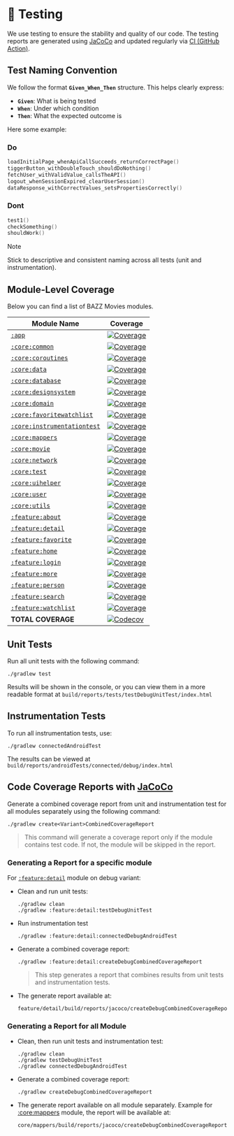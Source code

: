 # 🧪 Testing

We use testing to ensure the stability and quality of our code. The
testing reports are generated using [JaCoCo](https://github.com/jacoco/jacoco) and updated regularly via [CI (GitHub Action)](../.github/workflows/android_test.yml).

## Test Naming Convention

We follow the format **`Given_When_Then`** structure. This helps clearly express:

- **`Given`**: What is being tested
- **`When`**: Under which condition
- **`Then`**: What the expected outcome is

Here some example:

### Do

```kotlin
loadInitialPage_whenApiCallSucceeds_returnCorrectPage()
tiggerButton_withDoubleTouch_shouldDoNothing()
fetchUser_withValidValue_callsTheAPI()
logout_whenSessionExpired_clearUserSession()
dataResponse_withCorrectValues_setsPropertiesCorrectly()
```

### Dont

```kotlin
test1()
checkSomething()
shouldWork()
```

> [!NOTE]
> Stick to descriptive and consistent naming across all tests (unit and instrumentation).

## Module-Level Coverage

Below you can find a list of BAZZ Movies modules.

| Module Name                                                  | Coverage                                                                                       |
|--------------------------------------------------------------|------------------------------------------------------------------------------------------------|
| [`:app`][app-link]                                           | [![Coverage][app-coverage-badge]][app-coverage-link]                                           |
| [`:core:common`][core-common-link]                           | [![Coverage][core-common-coverage-badge]][core-common-coverage-link]                           |
| [`:core:coroutines`][core-coroutines-link]                   | [![Coverage][core-coroutines-coverage-badge]][core-coroutines-coverage-link]                   |
| [`:core:data`][core-data-link]                               | [![Coverage][core-data-coverage-badge]][core-data-coverage-link]                               |
| [`:core:database`][core-database-link]                       | [![Coverage][core-database-coverage-badge]][core-database-coverage-link]                       |
| [`:core:designsystem`][core-designsystem-link]               | [![Coverage][core-designsystem-coverage-badge]][core-designsystem-coverage-link]               |
| [`:core:domain`][core-domain-link]                           | [![Coverage][core-domain-coverage-badge]][core-domain-coverage-link]                           |
| [`:core:favoritewatchlist`][core-favoritewatchlist-link]     | [![Coverage][core-favoritewatchlist-coverage-badge]][core-favoritewatchlist-coverage-link]     |
| [`:core:instrumentationtest`][core-instrumentationtest-link] | [![Coverage][core-instrumentationtest-coverage-badge]][core-instrumentationtest-coverage-link] |
| [`:core:mappers`][core-mappers-link]                         | [![Coverage][core-mappers-coverage-badge]][core-mappers-coverage-link]                         |
| [`:core:movie`][core-movie-link]                             | [![Coverage][core-movie-coverage-badge]][core-movie-coverage-link]                             |
| [`:core:network`][core-network-link]                         | [![Coverage][core-network-coverage-badge]][core-network-coverage-link]                         |
| [`:core:test`][core-test-link]                               | [![Coverage][core-test-coverage-badge]][core-test-coverage-link]                               |
| [`:core:uihelper`][core-uihelper-link]                       | [![Coverage][core-uihelper-coverage-badge]][core-uihelper-coverage-link]                       |
| [`:core:user`][core-user-link]                               | [![Coverage][core-user-coverage-badge]][core-user-coverage-link]                               |
| [`:core:utils`][core-utils-link]                             | [![Coverage][core-utils-coverage-badge]][core-utils-coverage-link]                             |
| [`:feature:about`][feature-about-link]                       | [![Coverage][feature-about-coverage-badge]][feature-about-coverage-link]                       |
| [`:feature:detail`][feature-detail-link]                     | [![Coverage][feature-detail-coverage-badge]][feature-detail-coverage-link]                     |
| [`:feature:favorite`][feature-favorite-link]                 | [![Coverage][feature-favorite-coverage-badge]][feature-favorite-coverage-link]                 |
| [`:feature:home`][feature-home-link]                         | [![Coverage][feature-home-coverage-badge]][feature-home-coverage-link]                         |
| [`:feature:login`][feature-login-link]                       | [![Coverage][feature-login-coverage-badge]][feature-login-coverage-link]                       |
| [`:feature:more`][feature-more-link]                         | [![Coverage][feature-more-coverage-badge]][feature-more-coverage-link]                         |
| [`:feature:person`][feature-person-link]                     | [![Coverage][feature-person-coverage-badge]][feature-person-coverage-link]                     |
| [`:feature:search`][feature-search-link]                     | [![Coverage][feature-search-coverage-badge]][feature-search-coverage-link]                     |
| [`:feature:watchlist`][feature-watchlist-link]               | [![Coverage][feature-watchlist-coverage-badge]][feature-watchlist-coverage-link]               |
| **TOTAL COVERAGE**                                           | [![Codecov][BADGE-CODECOV]][CODECOV]                                                           |

## Unit Tests

Run all unit tests with the following command:

```terminal
./gradlew test
```

Results will be shown in the console, or you can view them in a more readable format at `build/reports/tests/testDebugUnitTest/index.html`

## Instrumentation Tests

To run all instrumentation tests, use:

```terminal
./gradlew connectedAndroidTest
```

The results can be viewed at `build/reports/androidTests/connected/debug/index.html`

## Code Coverage Reports with [JaCoCo](https://github.com/jacoco/jacoco)

Generate a combined coverage report from unit and instrumentation test for all modules separately using the following command:

```terminal
./gradlew create<Variant>CombinedCoverageReport
```

> This command will generate a coverage report only if the module contains test code. If not, the module will be skipped in the report.

### Generating a Report for a specific module

For [`:feature:detail`](../feature/detail/) module on debug variant:

- Clean and run unit tests:

  ```terminal
  ./gradlew clean
  ./gradlew :feature:detail:testDebugUnitTest
  ```

- Run instrumentation test

  ```terminal
  ./gradlew :feature:detail:connectedDebugAndroidTest   
  ```

- Generate a combined coverage report:

  ```terminal
  ./gradlew :feature:detail:createDebugCombinedCoverageReport
  ```
  
  > This step generates a report that combines results from unit tests and instrumentation tests.

- The generate report available at:

  ```terminal
  feature/detail/build/reports/jacoco/createDebugCombinedCoverageReport/html/index.html
  ```

### Generating a Report for all Module

- Clean, then run unit tests and instrumentation test:

  ```terminal
  ./gradlew clean
  ./gradlew testDebugUnitTest
  ./gradlew connectedDebugAndroidTest  
  ```

- Generate a combined coverage report:

  ```terminal
  ./gradlew createDebugCombinedCoverageReport
  ```

- The generate report available on all module separately.
  Example for [:core:mappers](../core/mappers/) module, the report will be available at:

  ```terminal
  core/mappers/build/reports/jacoco/createDebugCombinedCoverageReport/html/index.html
  ```

<!-- LINK -->

[app-link]: https://github.com/waffiqaziz/BAZZ-Movies/tree/main/app
[app-coverage-badge]: https://codecov.io/gh/waffiqaziz/BAZZ-Movies/branch/main/graph/badge.svg?flag=app
[app-coverage-link]: https://app.codecov.io/gh/waffiqaziz/BAZZ-Movies/tree/main/app
[core-common-link]: https://github.com/waffiqaziz/BAZZ-Movies/tree/main/core/common
[core-common-coverage-badge]: https://codecov.io/gh/waffiqaziz/BAZZ-Movies/branch/main/graph/badge.svg?flag=core-common
[core-common-coverage-link]: https://app.codecov.io/gh/waffiqaziz/BAZZ-Movies/tree/main/core/common/src/main/kotlin/com/waffiq/bazz_movies/core/common
[core-coroutines-link]: https://github.com/waffiqaziz/BAZZ-Movies/tree/main/core/coroutines
[core-coroutines-coverage-badge]: https://codecov.io/gh/waffiqaziz/BAZZ-Movies/branch/main/graph/badge.svg?flag=core-coroutines
[core-coroutines-coverage-link]: https://app.codecov.io/gh/waffiqaziz/BAZZ-Movies/tree/main/core/coroutines/src/main/kotlin/com/waffiq/bazz_movies/core/coroutines
[core-data-link]: https://github.com/waffiqaziz/BAZZ-Movies/tree/main/core/data
[core-data-coverage-badge]: https://codecov.io/gh/waffiqaziz/BAZZ-Movies/branch/main/graph/badge.svg?flag=core-data
[core-data-coverage-link]: https://app.codecov.io/gh/waffiqaziz/BAZZ-Movies/tree/main/core/data/src/main/kotlin/com/waffiq/bazz_movies/core/data
[core-database-link]: https://github.com/waffiqaziz/BAZZ-Movies/tree/main/core/database
[core-database-coverage-badge]: https://codecov.io/gh/waffiqaziz/BAZZ-Movies/branch/main/graph/badge.svg?flag=core-database
[core-database-coverage-link]: https://app.codecov.io/gh/waffiqaziz/BAZZ-Movies/tree/main/core/database/src/main/kotlin/com/waffiq/bazz_movies/core/database
[core-designsystem-link]: https://github.com/waffiqaziz/BAZZ-Movies/tree/main/core/designsystem
[core-designsystem-coverage-badge]: https://codecov.io/gh/waffiqaziz/BAZZ-Movies/branch/main/graph/badge.svg?flag=core-designsystem
[core-designsystem-coverage-link]: https://app.codecov.io/gh/waffiqaziz/BAZZ-Movies/tree/main/core/designsystem/src/main/kotlin/com/waffiq/bazz_movies/core/designsystem
[core-domain-link]: https://github.com/waffiqaziz/BAZZ-Movies/tree/main/core/domain
[core-domain-coverage-badge]: https://codecov.io/gh/waffiqaziz/BAZZ-Movies/branch/main/graph/badge.svg?flag=core-domain
[core-domain-coverage-link]: https://app.codecov.io/gh/waffiqaziz/BAZZ-Movies/tree/main/core/domain/src/main/kotlin/com/waffiq/bazz_movies/core/domain
[core-favoritewatchlist-link]: https://github.com/waffiqaziz/BAZZ-Movies/tree/main/core/favoritewatchlist
[core-favoritewatchlist-coverage-badge]: https://codecov.io/gh/waffiqaziz/BAZZ-Movies/branch/main/graph/badge.svg?flag=core-favoritewatchlist
[core-favoritewatchlist-coverage-link]: https://app.codecov.io/gh/waffiqaziz/BAZZ-Movies/tree/main/core/favoritewatchlist/src/main/kotlin/com/waffiq/bazz_movies/core/favoritewatchlist
[core-instrumentationtest-link]: https://github.com/waffiqaziz/BAZZ-Movies/tree/main/core/instrumentationtest
[core-instrumentationtest-coverage-badge]: https://codecov.io/gh/waffiqaziz/BAZZ-Movies/branch/main/graph/badge.svg?flag=core-instrumentationtest
[core-instrumentationtest-coverage-link]: https://app.codecov.io/gh/waffiqaziz/BAZZ-Movies/tree/main/core/instrumentationtest/src/main/kotlin/com/waffiq/bazz_movies/core/instrumentationtest
[core-mappers-link]: https://github.com/waffiqaziz/BAZZ-Movies/tree/main/core/mappers
[core-mappers-coverage-badge]: https://codecov.io/gh/waffiqaziz/BAZZ-Movies/branch/main/graph/badge.svg?flag=core-mappers
[core-mappers-coverage-link]: https://app.codecov.io/gh/waffiqaziz/BAZZ-Movies/tree/main/core/mappers/src/main/kotlin/com/waffiq/bazz_movies/core/mappers
[core-movie-link]: https://github.com/waffiqaziz/BAZZ-Movies/tree/main/core/movie
[core-movie-coverage-badge]: https://codecov.io/gh/waffiqaziz/BAZZ-Movies/branch/main/graph/badge.svg?flag=core-movie
[core-movie-coverage-link]: https://app.codecov.io/gh/waffiqaziz/BAZZ-Movies/tree/main/core/movie/src/main/kotlin/com/waffiq/bazz_movies/core/movie
[core-network-link]: https://github.com/waffiqaziz/BAZZ-Movies/tree/main/core/network
[core-network-coverage-badge]: https://codecov.io/gh/waffiqaziz/BAZZ-Movies/branch/main/graph/badge.svg?flag=core-network
[core-network-coverage-link]: https://app.codecov.io/gh/waffiqaziz/BAZZ-Movies/tree/main/core/network/src/main/kotlin/com/waffiq/bazz_movies/core/network
[core-test-link]: https://github.com/waffiqaziz/BAZZ-Movies/tree/main/core/test
[core-test-coverage-badge]: https://codecov.io/gh/waffiqaziz/BAZZ-Movies/branch/main/graph/badge.svg?flag=core-test
[core-test-coverage-link]: https://app.codecov.io/gh/waffiqaziz/BAZZ-Movies/tree/main/core/test/src/main/kotlin/com/waffiq/bazz_movies/core/test
[core-uihelper-link]: https://github.com/waffiqaziz/BAZZ-Movies/tree/main/core/uihelper
[core-uihelper-coverage-badge]: https://codecov.io/gh/waffiqaziz/BAZZ-Movies/branch/main/graph/badge.svg?flag=core-uihelper
[core-uihelper-coverage-link]: https://app.codecov.io/gh/waffiqaziz/BAZZ-Movies/tree/main/core/uihelper/src/main/kotlin/com/waffiq/bazz_movies/core/uihelper
[core-user-link]: https://github.com/waffiqaziz/BAZZ-Movies/tree/main/core/user
[core-user-coverage-badge]: https://codecov.io/gh/waffiqaziz/BAZZ-Movies/branch/main/graph/badge.svg?flag=core-user
[core-user-coverage-link]: https://app.codecov.io/gh/waffiqaziz/BAZZ-Movies/tree/main/core/user/src/main/kotlin/com/waffiq/bazz_movies/core/user
[core-utils-link]: https://github.com/waffiqaziz/BAZZ-Movies/tree/main/core/utils
[core-utils-coverage-badge]: https://codecov.io/gh/waffiqaziz/BAZZ-Movies/branch/main/graph/badge.svg?flag=core-utils
[core-utils-coverage-link]: https://app.codecov.io/gh/waffiqaziz/BAZZ-Movies/tree/main/core/utils/src/main/kotlin/com/waffiq/bazz_movies/core/utils
[feature-about-link]: https://github.com/waffiqaziz/BAZZ-Movies/tree/main/feature/about
[feature-about-coverage-badge]: https://codecov.io/gh/waffiqaziz/BAZZ-Movies/branch/main/graph/badge.svg?flag=feature-about
[feature-about-coverage-link]: https://app.codecov.io/gh/waffiqaziz/BAZZ-Movies/tree/main/feature/about/src/main/kotlin/com/waffiq/bazz_movies/feature/about
[feature-detail-link]: https://github.com/waffiqaziz/BAZZ-Movies/tree/main/feature/detail
[feature-detail-coverage-badge]: https://codecov.io/gh/waffiqaziz/BAZZ-Movies/branch/main/graph/badge.svg?flag=feature-detail
[feature-detail-coverage-link]: https://app.codecov.io/gh/waffiqaziz/BAZZ-Movies/tree/main/feature/detail/src/main/kotlin/com/waffiq/bazz_movies/feature/detail
[feature-favorite-link]: https://github.com/waffiqaziz/BAZZ-Movies/tree/main/feature/favorite
[feature-favorite-coverage-badge]: https://codecov.io/gh/waffiqaziz/BAZZ-Movies/branch/main/graph/badge.svg?flag=feature-favorite
[feature-favorite-coverage-link]: https://app.codecov.io/gh/waffiqaziz/BAZZ-Movies/tree/main/feature/favorite/src/main/kotlin/com/waffiq/bazz_movies/feature/favorite
[feature-home-link]: https://github.com/waffiqaziz/BAZZ-Movies/tree/main/feature/home
[feature-home-coverage-badge]: https://codecov.io/gh/waffiqaziz/BAZZ-Movies/branch/main/graph/badge.svg?flag=feature-home
[feature-home-coverage-link]: https://app.codecov.io/gh/waffiqaziz/BAZZ-Movies/tree/main/feature/home/src/main/kotlin/com/waffiq/bazz_movies/feature/home
[feature-login-link]: https://github.com/waffiqaziz/BAZZ-Movies/tree/main/feature/login
[feature-login-coverage-badge]: https://codecov.io/gh/waffiqaziz/BAZZ-Movies/branch/main/graph/badge.svg?flag=feature-login
[feature-login-coverage-link]: https://app.codecov.io/gh/waffiqaziz/BAZZ-Movies/tree/main/feature/login/src/main/kotlin/com/waffiq/bazz_movies/feature/login
[feature-more-link]: https://github.com/waffiqaziz/BAZZ-Movies/tree/main/feature/more
[feature-more-coverage-badge]: https://codecov.io/gh/waffiqaziz/BAZZ-Movies/branch/main/graph/badge.svg?flag=feature-more
[feature-more-coverage-link]: https://app.codecov.io/gh/waffiqaziz/BAZZ-Movies/tree/main/feature/more/src/main/kotlin/com/waffiq/bazz_movies/feature/more
[feature-person-link]: https://github.com/waffiqaziz/BAZZ-Movies/tree/main/feature/person
[feature-person-coverage-badge]: https://codecov.io/gh/waffiqaziz/BAZZ-Movies/branch/main/graph/badge.svg?flag=feature-person
[feature-person-coverage-link]: https://app.codecov.io/gh/waffiqaziz/BAZZ-Movies/tree/main/feature/person/src/main/kotlin/com/waffiq/bazz_movies/feature/person
[feature-search-link]: https://github.com/waffiqaziz/BAZZ-Movies/tree/main/feature/search
[feature-search-coverage-badge]: https://codecov.io/gh/waffiqaziz/BAZZ-Movies/branch/main/graph/badge.svg?flag=feature-search
[feature-search-coverage-link]: https://app.codecov.io/gh/waffiqaziz/BAZZ-Movies/tree/main/feature/search/src/main/kotlin/com/waffiq/bazz_movies/feature/search
[feature-watchlist-link]: https://github.com/waffiqaziz/BAZZ-Movies/tree/main/feature/watchlist
[feature-watchlist-coverage-badge]: https://codecov.io/gh/waffiqaziz/BAZZ-Movies/branch/main/graph/badge.svg?flag=feature-watchlist
[feature-watchlist-coverage-link]: https://app.codecov.io/gh/waffiqaziz/BAZZ-Movies/tree/main/feature/watchlist/src/main/kotlin/com/waffiq/bazz_movies/feature/watchlist
[CODECOV]: https://codecov.io/gh/waffiqaziz/BAZZ-Movies
[BADGE-CODECOV]: https://codecov.io/gh/waffiqaziz/BAZZ-Movies/graph/badge.svg?token=4SV6Z18HKZ